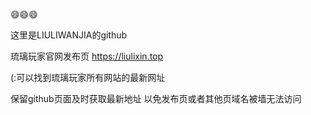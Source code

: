 😄😄😄

这里是LIULIWANJIA的github

琉璃玩家官网发布页
https://liulixin.top

(:可以找到琉璃玩家所有网站的最新网址

保留github页面及时获取最新地址
以免发布页或者其他页域名被墙无法访问
